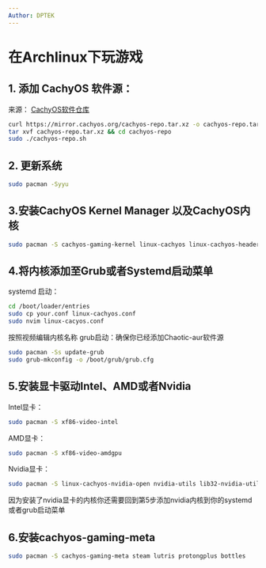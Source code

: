 ```yaml
---
Author: DPTEK
---
```


# 在Archlinux下玩游戏

## 1. 添加 CachyOS 软件源：
来源： [CachyOS软件仓库](https://wiki.cachyos.org/features/optimized_repos/)

```bash
curl https://mirror.cachyos.org/cachyos-repo.tar.xz -o cachyos-repo.tar.xz
tar xvf cachyos-repo.tar.xz && cd cachyos-repo
sudo ./cachyos-repo.sh
```

##  2. 更新系统
```bash
sudo pacman -Syyu
```
## 3.安装CachyOS Kernel Manager 以及CachyOS内核
```bash
sudo pacman -S cachyos-gaming-kernel linux-cachyos linux-cachyos-headers
```
## 4.将内核添加至Grub或者Systemd启动菜单
systemd 启动：
```bash
cd /boot/loader/entries
sudo cp your.conf linux-cachyos.conf
sudo nvim linux-cacyos.conf
```
按照视频编辑内核名称
grub启动：确保你已经添加Chaotic-aur软件源
```bash
sudo pacman -Ss update-grub
sudo grub-mkconfig -o /boot/grub/grub.cfg
```
## 5.安装显卡驱动Intel、AMD或者Nvidia
Intel显卡：
```bash
sudo pacman -S xf86-video-intel
```
AMD显卡：
```bash
sudo pacman -S xf86-video-amdgpu
```
Nvidia显卡：
```bash
sudo pacman -S linux-cachyos-nvidia-open nvidia-utils lib32-nvidia-utils nvidia-settings
```
因为安装了nvidia显卡的内核你还需要回到第5步添加nvidia内核到你的systemd或者grub启动菜单
## 6.安装cachyos-gaming-meta
```bash
sudo pacman -S cachyos-gaming-meta steam lutris protongplus bottles
```
